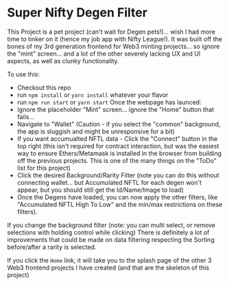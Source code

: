 # Super Nifty Degen Filter

This Project is a pet project (can't wait for Degen pets!)... wish I had more time to tinker on it (hence my job app with Nifty League!). It was built off the bones of my 3rd generation frontend for Web3 minting projects... so ignore the "mint" screen... and a lot of the other severely lacking UX and UI aspects, as well as clunky functionality.

To use this:
 - Checkout this repo
 - run `npm install` or `yarn install` whatever your flavor
 - run `npm run start` or `yarn start`
Once the webpage has launced:
 - Ignore the placeholder "Mint" screen... ignore the "Home" button that fails...
 - Navigate to "Wallet" (Caution - if you select the "common" background, the app is sluggish and might be unresponsive for a bit)
  - If you want accumualted NFTL data - Click the "Connect" button in the top right (this isn't required for contract interaction, but 
  was the easiest way to ensure Ethers/Metamask is installed in the browser from building off the previous projects. This is one of the many things on the "ToDo" list for this project)
  - Click the desired Background/Rarity Filter (note you can do this without connecting wallet... but Accumulated NFTL for each degen won't appear, but you should still get the Id/Name/Image to load)
 - Once the Degens have loaded, you can now apply the other filters, like "Accumulated NFTL High To Low" and the min/max restrictions on these filters). 
 
 If you change the background filter (note: you can multi select, or remove selections with holding control while clicking)
 There is definitely a lot of improvements that could be made on data filtering respecting the Sorting before/after a rarity is selected.

If you click the `Home` link, it will take you to the splash page of the other 3 Web3 frontend projects I have created (and that are the skeleton of this project)